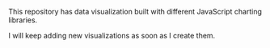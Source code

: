 This repository has data visualization built with different JavaScript charting libraries.

I will keep adding new visualizations as soon as I create them.
